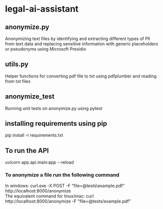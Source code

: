 # legal-ai-assistant
## anonymize.py
Anonymizing text files by identifying and extracting different types of PII from text data and replacing sensitive information with generic placeholders or pseudonyms using Microsoft Presidio
## utils.py
Helper functions for converting pdf file to txt using pdfplumber and reading from txt files  
## anonymize_test
Running unit tests on anonymize.py using pytest
## installing requirements using pip
pip install -r requirements.txt
## To run the API
uvicorn app.api.main:app --reload  
### To anonymize a file run the following command 
In windows: curl.exe -X POST -F "file=@tests\example.pdf" http://localhost:8000/anonymize  
The equivalent command for linux/mac: curl http://localhost:8000/anonymize -F "file=@tests/example.pdf"
